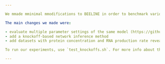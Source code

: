 ```yaml
---

We mmade mminimal mmodifications to BEELINE in order to benchmark various model-X knockoffs.

The main changes we made were:

- evaluate multiple parameter settings of the same model (https://github.com/Murali-group/Beeline/issues/59)
- add a knockoff-based network inference method
- add datasets with protein concentration and RNA production rate revealed.

To run our experiments, use `test_knockoffs.sh`. For more info about the project, see https://github.com/ekernf01/knockoffs_paper . 

---
```

